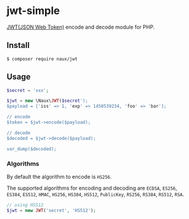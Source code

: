 # jwt-simple

[JWT(JSON Web Token)](http://self-issued.info/docs/draft-jones-json-web-token.html) encode and decode module for PHP.

## Install

    $ composer require naux/jwt

## Usage

```php
$secret = 'xxx';

$jwt = new \Naux\JWT($secret'); 
$payload = ['iss' => 1, 'exp' => 1450539234, 'foo' => 'bar'];

// encode
$token = $jwt->encode($payload);

// decode
$decoded = $jwt->decode($payload);

var_dump($decoded);
```

### Algorithms

By default the algorithm to encode is `HS256`.

The supported algorithms for encoding and decoding are `ECDSA`, `ES256`, `ES384`, `ES512`, `HMAC`, `HS256`, `HS384`, `HS512`, `PublicKey`, `RS256`, `RS384`, `RS512`, `RSA`.

```php
// using HS512
$jwt = new JWT('secret', 'HS512');
```
